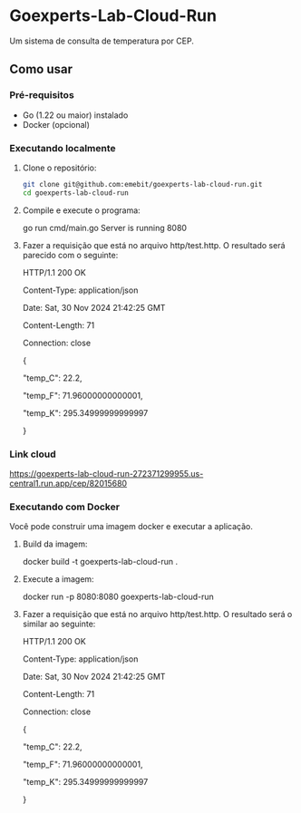# Goexperts-Lab-Cloud-Run

Um sistema de consulta de temperatura por CEP.

## Como usar

### Pré-requisitos

- Go (1.22 ou maior) instalado
- Docker (opcional)

### Executando localmente

1. Clone o repositório:

    ```bash
    git clone git@github.com:emebit/goexperts-lab-cloud-run.git
    cd goexperts-lab-cloud-run

2. Compile e execute o programa:

    go run cmd/main.go 
    Server is running 8080 

3. Fazer a requisição que está no arquivo http/test.http. O resultado será parecido com o seguinte:
   
    HTTP/1.1 200 OK

    Content-Type: application/json

    Date: Sat, 30 Nov 2024 21:42:25 GMT

    Content-Length: 71

    Connection: close
    
    {

     "temp_C": 22.2,

      "temp_F": 71.96000000000001,

      "temp_K": 295.34999999999997

    }
   
### Link cloud

https://goexperts-lab-cloud-run-272371299955.us-central1.run.app/cep/82015680

### Executando com Docker

Você pode construir uma imagem docker e executar a aplicação.

1. Build da imagem:

    docker build -t goexperts-lab-cloud-run .

2. Execute a imagem:

    docker run -p 8080:8080  goexperts-lab-cloud-run 

3. Fazer a requisição que está no arquivo http/test.http. O resultado será o similar ao seguinte:
   

    HTTP/1.1 200 OK

    Content-Type: application/json

    Date: Sat, 30 Nov 2024 21:42:25 GMT

    Content-Length: 71

    Connection: close
    
    {

     "temp_C": 22.2,

      "temp_F": 71.96000000000001,

      "temp_K": 295.34999999999997

    }
